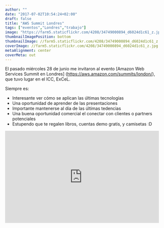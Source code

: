 ```yaml
---
author: ""
date: "2017-07-02T10:54:24+02:00"
draft: false
title: "AWS Summit Londres"
tags: ["eventos","Londres","trabajo"]
image: "https://farm5.staticflickr.com/4208/34749000894_d6024d1c61_z.jpg"
thumbnailImagePosition: bottom
thumbnailImage: //farm5.staticflickr.com/4208/34749000894_d6024d1c61_z.jpg
coverImage: //farm5.staticflickr.com/4208/34749000894_d6024d1c61_z.jpg
metaAlignment: center
coverMeta: out
---
```

El pasado miércoles 28 de junio me invitaron al evento [Amazon Web Services Summit en Londres] (https://aws.amazon.com/summits/london/), que tuvo lugar en el ICC, ExCeL.   

<!--more-->

Siempre es:
 
* Interesante ver cómo se aplican las últimas tecnologías
* Una oportunidad de aprender de las presentaciones
* Importante mantenerse al día de las últimas tedencias
* Una buena oportunidad comercial el conectar con clientes o partners potenciales
* Estupendo que te regalen libros, cuentas demo gratis, y camisetas :D

<div style="position: relative; padding-bottom: 60%; overflow: auto; -webkit-overflow-scrolling:touch;"><iframe style="position: absolute; top: 0; left: 0; width: 100%; height: 100%;" src="https://flickrembed.com/cms_embed.php?source=flickr&layout=responsive&input=www.flickr.com/photos/jcortell/albums/72157685613763355&sort=5&by=album&theme=default_notextpanel&scale=fill&limit=10&skin=default" scrolling="no" frameborder="0" allowFullScreen="true" webkitallowfullscreen="true" mozallowfullscreen="true"></iframe></div>